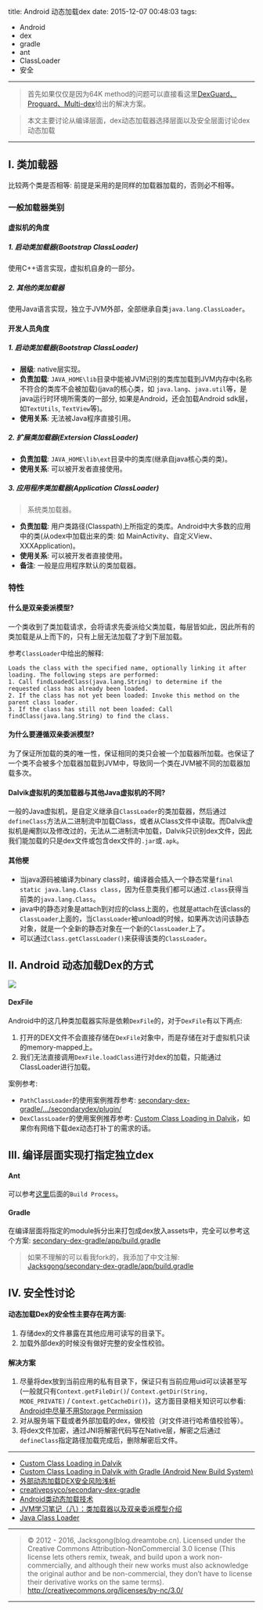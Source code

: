 title: Android 动态加载dex
date: 2015-12-07 00:48:03
tags:
- Android
- dex
- gradle
- ant
- ClassLoader
- 安全

---

> 首先如果仅仅是因为64K method的问题可以直接看这里[DexGuard、Proguard、Multi-dex](http://blog.dreamtobe.cn/2015/11/04/guard_multi_dex/)给出的解决方案。

> 本文主要讨论从编译层面，dex动态加载器选择层面以及安全层面讨论dex动态加载

<!-- more -->

---

## I. 类加载器

比较两个类是否相等: 前提是采用的是同样的加载器加载的，否则必不相等。

### 一般加载器类别

#### 虚拟机的角度

##### 1. 启动类加载器(Bootstrap ClassLoader)

使用C++语言实现，虚拟机自身的一部分。

##### 2. 其他的类加载器

使用Java语言实现，独立于JVM外部，全部继承自类`java.lang.ClassLoader`。

#### 开发人员角度

##### 1. 启动类加载器(Bootstrap ClassLoader)

- **层级**: native层实现。
- **负责加载**: `JAVA_HOME\lib`目录中能被JVM识别的类库加载到JVM内存中(名称不符合的类库不会被加载)(java的核心类，如 `java.lang`、`java.util`等，是java运行时环境所需类的一部分, 如果是Android，还会加载Android sdk层，如`TextUtils`, `TextView`等)。
- **使用关系**: 无法被Java程序直接引用。

##### 2. 扩展类加载器(Extersion ClassLoader)

- **负责加载**: `JAVA_HOME\lib\ext`目录中的类库(继承自java核心类的类)。
- **使用关系**: 可以被开发者直接使用。

##### 3. 应用程序类加载器(Application ClassLoader)

> 系统类加载器。

- **负责加载**: 用户类路径(Classpath)上所指定的类库。Android中大多数的应用中的类(从odex中加载出来的类: 如 MainActivity、自定义View、XXXApplication)。
- **使用关系**:  可以被开发者直接使用。
- **备注**: 一般是应用程序默认的类加载器。

### 特性

#### 什么是双亲委派模型?

一个类收到了类加载请求，会将请求先委派给父类加载，每层皆如此，因此所有的类加载是从上而下的，只有上层无法加载了才到下层加载。

参考`ClassLoader`中给出的解释:

```
Loads the class with the specified name, optionally linking it after loading. The following steps are performed:
1. Call findLoadedClass(java.lang.String) to determine if the requested class has already been loaded.
2. If the class has not yet been loaded: Invoke this method on the parent class loader.
3. If the class has still not been loaded: Call findClass(java.lang.String) to find the class.
```

#### 为什么要遵循双亲委派模型?

为了保证所加载的类的唯一性，保证相同的类只会被一个加载器所加载。也保证了一个类不会被多个加载器加载到JVM中，导致同一个类在JVM被不同的加载器加载多次。

#### Dalvik虚拟机的类加载器与其他Java虚拟机的不同?

一般的Java虚拟机，是自定义继承自`ClassLoader`的类加载器，然后通过`defineClass`方法从二进制流中加载Class，或者从Class文件中读取。而Dalvik虚拟机是阉割以及修改过的，无法从二进制流中加载，Dalvik只识别dex文件，因此我们能加载的只是dex文件或包含dex文件的`.jar`或`.apk`。

#### 其他梗

- 当java源码被编译为binary class时，编译器会插入一个静态常量`final static java.lang.Class class`，因为任意类我们都可以通过`.class`获得当前类的`java.lang.Class`。
- java中的静态对象是attach到对应的class上面的，也就是attach在该class的`ClassLoader`上面的，当`ClassLoader`被unload的时候，如果再次访问该静态对象，就是一个全新的静态对象在一个新的`ClassLoader`上了。
- 可以通过`Class.getClassLoader()`来获得该类的`ClassLoader`。

## II. Android 动态加载Dex的方式

![](/img/android_dynamic_dex.png)

#### DexFile

Android中的这几种类加载器实际是依赖`DexFile`的，对于`DexFile`有以下两点:

1. 打开的DEX文件不会直接存储在`DexFile`对象中，而是存储在对于虚拟机只读的memory-mapped上。
2. 我们无法直接调用`DexFile.loadClass`进行对dex的加载，只能通过ClassLoader进行加载。

案例参考:

- `PathClassLoader`的使用案例推荐参考: [secondary-dex-gradle/.../secondarydex/plugin/](https://github.com/creativepsyco/secondary-dex-gradle/tree/master/app/src/main/java/com/github/creativepsyco/secondarydex/plugin)
- `DexClassLoader`的使用案例推荐参考: [Custom Class Loading in Dalvik](http://android-developers.blogspot.hk/2011/07/custom-class-loading-in-dalvik.html)，如果你有网络下载dex动态打补丁的需求的话。

## III. 编译层面实现打指定独立dex

#### Ant

可以参考[这里](http://android-developers.blogspot.hk/2011/07/custom-class-loading-in-dalvik.html)后面的`Build Process`。

#### Gradle

在编译层面将指定的module拆分出来打包成dex放入assets中，完全可以参考这个方案: [secondary-dex-gradle/app/build.gradle](https://github.com/creativepsyco/secondary-dex-gradle/blob/master/app/build.gradle)

> 如果不理解的可以看我fork的，我添加了中文注解: [Jacksgong/secondary-dex-gradle/app/build.gradle](https://github.com/Jacksgong/secondary-dex-gradle/blob/master/app/build.gradle)

## IV. 安全性讨论

#### 动态加载Dex的安全性主要存在两方面:

1. 存储dex的文件暴露在其他应用可读写的目录下。
2. 加载外部dex的时候没有做好完整的安全性校验。


#### 解决方案

1. 尽量将dex放到当前应用的私有目录下，保证只有当前应用uid可以读甚至写(一般就只有`Context.getFileDir()`/ `Context.getDir(String, MODE_PRIVATE)` / `Context.getCacheDir()`)，这方面目录相关知识可以参看: [Android中尽量不用Storage Permission](http://blog.dreamtobe.cn/2015/11/30/android_storage_permission/)
2. 对从服务端下载或者外部加载的dex，做校验（对文件进行哈希值校验等）。
3. 将dex文件加密，通过JNI将解密代码写在Native层，解密之后通过`defineClass`指定路径加载完成后，删除解密后文件。

---

- [Custom Class Loading in Dalvik](http://android-developers.blogspot.hk/2011/07/custom-class-loading-in-dalvik.html)
- [Custom Class Loading in Dalvik with Gradle (Android New Build System)](http://stackoverflow.com/questions/18174022/custom-class-loading-in-dalvik-with-gradle-android-new-build-system)
- [外部动态加载DEX安全风险浅析](http://jaq.alibaba.com/blog.htm?id=63)
- [creativepsyco/secondary-dex-gradle](https://github.com/creativepsyco/secondary-dex-gradle)
- [Android类动态加载技术](http://www.blogjava.net/zh-weir/archive/2011/10/29/362294.html)
- [JVM学习笔记（八）：类加载器以及双亲委派模型介绍](http://chenzhou123520.iteye.com/blog/1601319)
- [Java Class Loader](http://javapapers.com/core-java/java-class-loader/)

---

> © 2012 - 2016, Jacksgong(blog.dreamtobe.cn). Licensed under the Creative Commons Attribution-NonCommercial 3.0 license (This license lets others remix, tweak, and build upon a work non-commercially, and although their new works must also acknowledge the original author and be non-commercial, they don’t have to license their derivative works on the same terms). http://creativecommons.org/licenses/by-nc/3.0/

---
